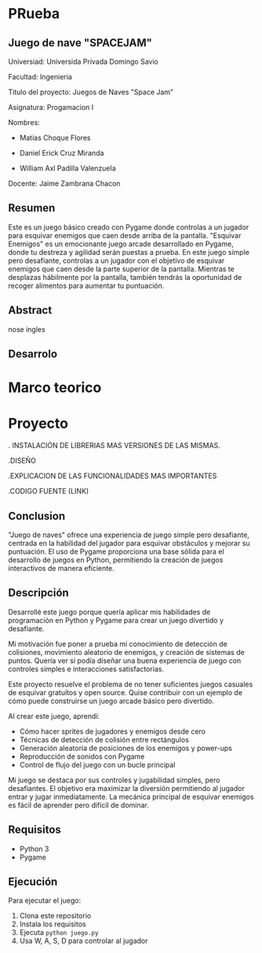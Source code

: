 # PRueba
## Juego de nave "SPACEJAM"
Universiad: Universida Privada Domingo Savio

Facultad: Ingenieria

Titulo del proyecto: Juegos de Naves "Space Jam"

Asignatura: Progamacion I

Nombres: 

- Matias Choque Flores

- Daniel Erick Cruz Miranda

- William Axl Padilla Valenzuela

Docente: Jaime Zambrana Chacon 



## Resumen 

Este es un juego básico creado con Pygame donde controlas a un jugador para esquivar enemigos que caen desde arriba de la pantalla.
"Esquivar Enemigos" es un emocionante juego arcade desarrollado en Pygame, donde tu destreza y agilidad serán puestas a prueba. En este juego simple pero desafiante, controlas a un jugador con el objetivo de esquivar enemigos que caen desde la parte superior de la pantalla. Mientras te desplazas hábilmente por la pantalla, también tendrás la oportunidad de recoger alimentos para aumentar tu puntuación.

## Abstract

nose ingles 

## Desarrolo 

# Marco teorico


# Proyecto 
.  INSTALACIÓN DE LIBRERIAS MAS VERSIONES DE LAS MISMAS. 

.DISEÑO

.EXPLICACION DE LAS FUNCIONALIDADES MAS IMPORTANTES

.CODIGO FUENTE (LINK)



## Conclusion

"Juego de naves" ofrece una experiencia de juego simple pero desafiante, centrada en la habilidad del jugador para esquivar obstáculos y mejorar su puntuación. El uso de Pygame proporciona una base sólida para el desarrollo de juegos en Python, permitiendo la creación de juegos interactivos de manera eficiente.




## Descripción 

Desarrollé este juego porque quería aplicar mis habilidades de programación en Python y Pygame para crear un juego divertido y desafiante.

Mi motivación fue poner a prueba mi conocimiento de detección de colisiones, movimiento aleatorio de enemigos, y creación de sistemas de puntos. Quería ver si podía diseñar una buena experiencia de juego con controles simples e interacciones satisfactorias.

Este proyecto resuelve el problema de no tener suficientes juegos casuales de esquivar gratuitos y open source. Quise contribuir con un ejemplo de cómo puede construirse un juego arcade básico pero divertido.

Al crear este juego, aprendí:
- Cómo hacer sprites de jugadores y enemigos desde cero
- Técnicas de detección de colisión entre rectángulos
- Generación aleatoria de posiciones de los enemigos y power-ups
- Reproducción de sonidos con Pygame
- Control de flujo del juego con un bucle principal

Mi juego se destaca por sus controles y jugabilidad simples, pero desafiantes. El objetivo era maximizar la diversión permitiendo al jugador entrar y jugar inmediatamente. La mecánica principal de esquivar enemigos es fácil de aprender pero difícil de dominar.

## Requisitos

- Python 3
- Pygame

## Ejecución 

Para ejecutar el juego:

1. Clona este repositorio
2. Instala los requisitos
3. Ejecuta `python juego.py` 
4. Usa W, A, S, D para controlar al jugador
